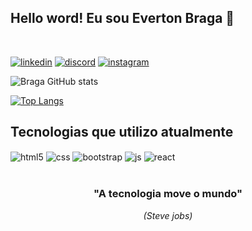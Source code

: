 
<h2>Hello word! Eu sou Everton Braga 🤝</h2><br/>

[![linkedin](https://img.shields.io/badge/LinkedIn-0077B5?style=for-the-badge&logo=linkedin&logoColor=white)](https://www.linkedin.com/in/everton-braga-5b644b269/)
[![discord](https://img.shields.io/badge/Discord-7289DA?style=for-the-badge&logo=discord&logoColor=white)](https://discord.com/channels/@me)
[![instagram](https://img.shields.io/badge/Instagram-E4405F?style=for-the-badge&logo=instagram&logoColor=white)](https://www.instagram.com/evertonbraga_/)


![Braga GitHub stats](https://github-readme-stats.vercel.app/api?username=evertonbraga10&show_icons=true&theme=tokyonight)

[![Top Langs](https://github-readme-stats.vercel.app/api/top-langs/?username=evertonbraga10)](https://github.com/evertonbraga10/github-readme-stats)

<h2>Tecnologias que utilizo atualmente</h2>

<div style="display: inline_block">
    <img align="center" alt="html5" src="https://img.shields.io/badge/HTML5-E34F26?style=for-the-badge&logo=html5&logoColor=white" />
    <img align="center" alt="css" src="https://img.shields.io/badge/CSS3-1572B6?style=for-the-badge&logo=css3&logoColor=white" />
    <img align="center" alt="bootstrap" src="https://img.shields.io/badge/Bootstrap-563D7C?style=for-the-badge&logo=bootstrap&logoColor=white" />
    <img align="center" alt="js" src="https://img.shields.io/badge/JavaScript-F7DF1E?style=for-the-badge&logo=javascript&logoColor=black" />
    <img align="center" alt="react" src="https://img.shields.io/badge/React-20232A?style=for-the-badge&logo=react&logoColor=61DAFB" />
</div><br>
<div align="center">
<h3>"A tecnologia move o mundo"<br></h3><cite>(Steve jobs)</cite>
</div>
